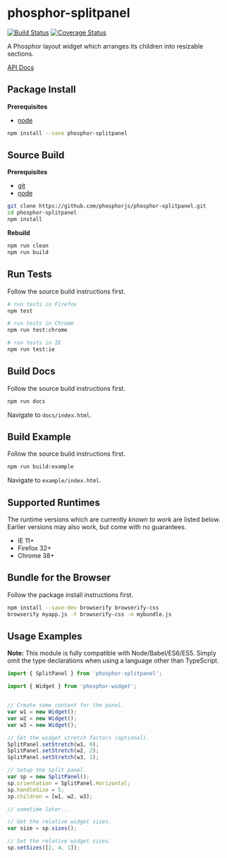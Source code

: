 phosphor-splitpanel
===================

[![Build Status](https://travis-ci.org/phosphorjs/phosphor-splitpanel.svg)](https://travis-ci.org/phosphorjs/phosphor-splitpanel?branch=master)
[![Coverage Status](https://coveralls.io/repos/phosphorjs/phosphor-splitpanel/badge.svg?branch=master&service=github)](https://coveralls.io/github/phosphorjs/phosphor-splitpanel?branch=master)

A Phosphor layout widget which arranges its children into resizable sections.

[API Docs](http://phosphorjs.github.io/phosphor-splitpanel/api/)


Package Install
---------------

**Prerequisites**
- [node](http://nodejs.org/)

```bash
npm install --save phosphor-splitpanel
```


Source Build
------------

**Prerequisites**
- [git](http://git-scm.com/)
- [node](http://nodejs.org/)

```bash
git clone https://github.com/phosphorjs/phosphor-splitpanel.git
cd phosphor-splitpanel
npm install
```

**Rebuild**
```bash
npm run clean
npm run build
```


Run Tests
---------

Follow the source build instructions first.

```bash
# run tests in Firefox
npm test

# run tests in Chrome
npm run test:chrome

# run tests in IE
npm run test:ie
```


Build Docs
----------

Follow the source build instructions first.

```bash
npm run docs
```

Navigate to `docs/index.html`.


Build Example
-------------

Follow the source build instructions first.

```bash
npm run build:example
```

Navigate to `example/index.html`.


Supported Runtimes
------------------

The runtime versions which are currently *known to work* are listed below.
Earlier versions may also work, but come with no guarantees.

- IE 11+
- Firefox 32+
- Chrome 38+


Bundle for the Browser
----------------------

Follow the package install instructions first.

```bash
npm install --save-dev browserify browserify-css
browserify myapp.js -t browserify-css -o mybundle.js
```


Usage Examples
--------------

**Note:** This module is fully compatible with Node/Babel/ES6/ES5. Simply
omit the type declarations when using a language other than TypeScript.

```typescript
import { SplitPanel } from 'phosphor-splitpanel';

import { Widget } from 'phosphor-widget';


// Create some content for the panel.
var w1 = new Widget();
var w2 = new Widget();
var w3 = new Widget();

// Set the widget stretch factors (optional).
SplitPanel.setStretch(w1, 0);
SplitPanel.setStretch(w2, 2);
SplitPanel.setStretch(w3, 1);

// Setup the split panel.
var sp = new SplitPanel();
sp.orientation = SplitPanel.Horizontal;
sp.handleSize = 5;
sp.children = [w1, w2, w3];

// sometime later...

// Get the relative widget sizes.
var size = sp.sizes();

// Set the relative widget sizes.
sp.setSizes([2, 4, 1]);
```
